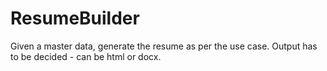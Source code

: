 # ResumeBuilder
Given a master data, generate the resume as per the use case. Output has to be decided - can be html or docx. 
